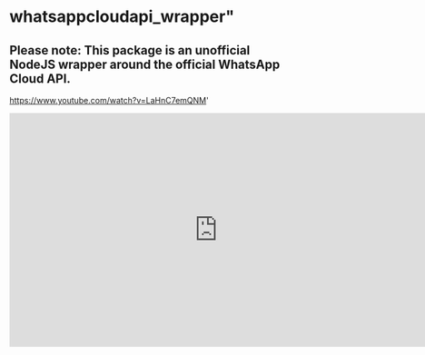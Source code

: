 # whatsappcloudapi_wrapper"

## Please note: This package is an unofficial NodeJS wrapper around the official WhatsApp Cloud API.

https://www.youtube.com/watch?v=LaHnC7emQNM'

<iframe width="732" height="412" src="https://www.youtube.com/embed/LaHnC7emQNM" title="YouTube video player" frameborder="0" allow="accelerometer; autoplay; clipboard-write; encrypted-media; gyroscope; picture-in-picture" allowfullscreen></iframe>